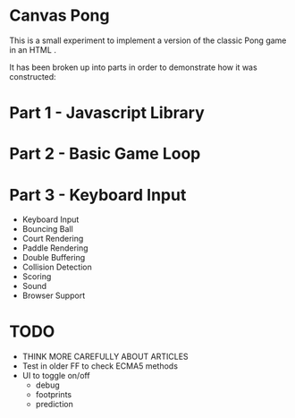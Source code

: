 Canvas Pong
===========

This is a small experiment to implement a version of the classic Pong game in an HTML <canvas>.

It has been broken up into parts in order to demonstrate how it was constructed:

Part 1 - Javascript Library
===========================

Part 2 - Basic Game Loop
========================

Part 3 - Keyboard Input
=======================

 * Keyboard Input
 * Bouncing Ball
 * Court Rendering
 * Paddle Rendering
 * Double Buffering
 * Collision Detection
 * Scoring
 * Sound
 * Browser Support


TODO
====
 * THINK MORE CAREFULLY ABOUT ARTICLES
 * Test in older FF to check ECMA5 methods
 * UI to toggle on/off
    - debug
    - footprints
    - prediction

